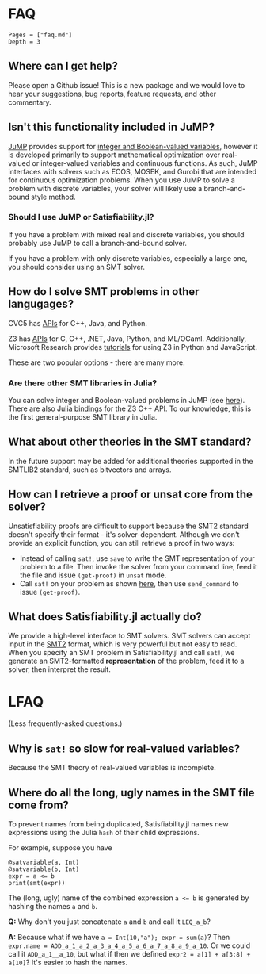 # FAQ
```@contents
Pages = ["faq.md"]
Depth = 3
```

## Where can I get help?
Please open a Github issue! This is a new package and we would love to hear your suggestions, bug reports, feature requests, and other commentary.

## Isn't this functionality included in JuMP?
[JuMP](https://jump.dev/) provides support for [integer and Boolean-valued variables](https://jump.dev/JuMP.jl/stable/manual/variables/#Binary-variables), however it is developed primarily to support mathematical optimization over real-valued or integer-valued variables and continuous functions. As such, JuMP interfaces with solvers such as ECOS, MOSEK, and Gurobi that are intended for continuous optimization problems. When you use JuMP to solve a problem with discrete variables, your solver will likely use a branch-and-bound style method.

### Should I use JuMP or Satisfiability.jl?
If you have a problem with mixed real and discrete variables, you should probably use JuMP to call a branch-and-bound solver.

If you have a problem with only discrete variables, especially a large one, you should consider using an SMT solver.

## How do I solve SMT problems in other langugages?
CVC5 has [APIs](https://cvc5.github.io/docs/cvc5-1.0.2/api/api.html) for C++, Java, and Python.

Z3 has [APIs](https://z3prover.github.io/api/html/index.html) for C, C++, .NET, Java, Python, and ML/OCaml. Additionally, Microsoft Research provides [tutorials](https://microsoft.github.io/z3guide/programming/Z3%20JavaScript%20Examples) for using Z3 in Python and JavaScript.

These are two popular options - there are many more.

### Are there other SMT libraries in Julia?
You can solve integer and Boolean-valued problems in JuMP (see [here](#isnt-this-functionality-included-in-jump)). There are also [Julia bindings](https://github.com/ahumenberger/Z3.jl) for the Z3 C++ API. To our knowledge, this is the first general-purpose SMT library in Julia.

## What about other theories in the SMT standard?
In the future support may be added for additional theories supported in the SMTLIB2 standard, such as bitvectors and arrays.

## How can I retrieve a proof or unsat core from the solver?
Unsatisfiability proofs are difficult to support because the SMT2 standard doesn't specify their format - it's solver-dependent. Although we don't provide an explicit function, you can still retrieve a proof in two ways:

* Instead of calling `sat!`, use `save` to write the SMT representation of your problem to a file. Then invoke the solver from your command line, feed it the file and issue `(get-proof)` in `unsat` mode.
* Call `sat!` on your problem as shown [here](advanced.md#custom-interactions-with-solvers), then use `send_command` to issue `(get-proof)`.


## What does Satisfiability.jl actually do?
We provide a high-level interface to SMT solvers. SMT solvers can accept input in the [SMT2](http://www.smtlib.org/) format, which is very powerful but not easy to read. When you specify an SMT problem in Satisfiability.jl and call `sat!`, we generate an SMT2-formatted **representation** of the problem, feed it to a solver, then interpret the result.

# LFAQ
(Less frequently-asked questions.)

## Why is `sat!` so slow for real-valued variables?
Because the SMT theory of real-valued variables is incomplete.

## Where do all the long, ugly names in the SMT file come from?
To prevent names from being duplicated, Satisfiability.jl names new expressions using the Julia `hash` of their child expressions.

For example, suppose you have
```@example
@satvariable(a, Int)
@satvariable(b, Int)
expr = a <= b
print(smt(expr))
```
The (long, ugly) name of the combined expression `a <= b` is generated by hashing the names `a` and `b`.

**Q:** Why don't you just concatenate `a` and `b` and call it `LEQ_a_b`?

**A:** Because what if we have `a = Int(10,"a"); expr = sum(a)`? Then `expr.name = ADD_a_1_a_2_a_3_a_4_a_5_a_6_a_7_a_8_a_9_a_10`. Or we could call it `ADD_a_1__a_10`, but what if then we defined `expr2 = a[1] + a[3:8] + a[10]`? It's easier to hash the names.
 
